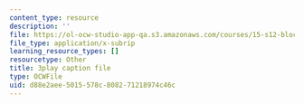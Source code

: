 ```yaml
---
content_type: resource
description: ''
file: https://ol-ocw-studio-app-qa.s3.amazonaws.com/courses/15-s12-blockchain-and-money-fall-2018/d88e2aee5015578c808271218974c46c_iWpQpPbo7rM.vtt
file_type: application/x-subrip
learning_resource_types: []
resourcetype: Other
title: 3play caption file
type: OCWFile
uid: d88e2aee-5015-578c-8082-71218974c46c
---
```

